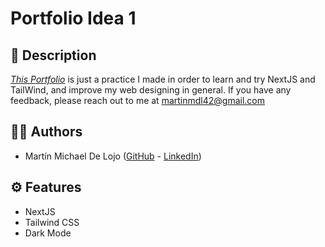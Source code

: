 # Portfolio Idea 1

## 📃 Description

[*This Portfolio*](https://porfolio-idea-1-9tnfusf6d-martinmdl.vercel.app/) is just a practice I made in order to learn and try NextJS and TailWind, and improve my web designing in general.
If you have any feedback, please reach out to me at martinmdl42@gmail.com

## 👨‍💻 Authors

- Martín Michael De Lojo ([GitHub](https://www.github.com/martinmdl) - [LinkedIn](https://www.linkedin.com/in/martinmdl/))

## ⚙ Features

- NextJS
- Tailwind CSS
- Dark Mode
